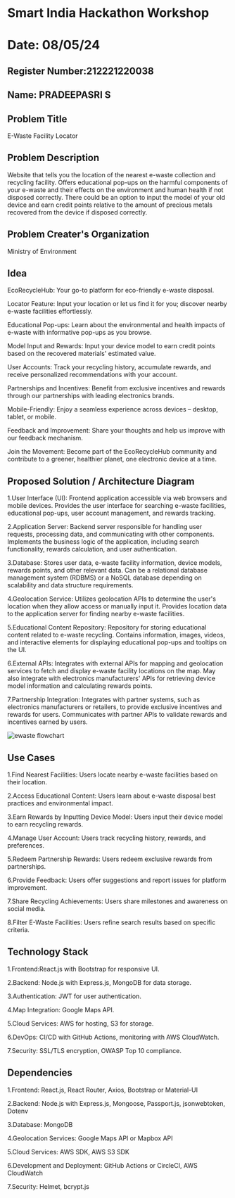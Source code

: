 # Smart India Hackathon Workshop
# Date: 08/05/24
## Register Number:212221220038
## Name: PRADEEPASRI S
## Problem Title
E-Waste Facility Locator
## Problem Description
Website that tells you the location of the nearest e-waste collection and recycling facility. Offers educational pop-ups on the harmful components of your e-waste and their effects on the environment and human health if not disposed correctly. There could be an option to input the model of your old device and earn credit points relative to the amount of precious metals recovered from the device if disposed correctly.
## Problem Creater's Organization
Ministry of Environment

## Idea
EcoRecycleHub: Your go-to platform for eco-friendly e-waste disposal.

Locator Feature: Input your location or let us find it for you; discover nearby e-waste facilities effortlessly.

Educational Pop-ups: Learn about the environmental and health impacts of e-waste with informative pop-ups as you browse.

Model Input and Rewards: Input your device model to earn credit points based on the recovered materials' estimated value.

User Accounts: Track your recycling history, accumulate rewards, and receive personalized recommendations with your account.

Partnerships and Incentives: Benefit from exclusive incentives and rewards through our partnerships with leading electronics brands.

Mobile-Friendly: Enjoy a seamless experience across devices – desktop, tablet, or mobile.

Feedback and Improvement: Share your thoughts and help us improve with our feedback mechanism.

Join the Movement: Become part of the EcoRecycleHub community and contribute to a greener, healthier planet, one electronic device at a time.

## Proposed Solution / Architecture Diagram
1.User Interface (UI):
Frontend application accessible via web browsers and mobile devices.
Provides the user interface for searching e-waste facilities, educational pop-ups, user account management, and rewards tracking.

2.Application Server:
Backend server responsible for handling user requests, processing data, and communicating with other components.
Implements the business logic of the application, including search functionality, rewards calculation, and user authentication.

3.Database:
Stores user data, e-waste facility information, device models, rewards points, and other relevant data.
Can be a relational database management system (RDBMS) or a NoSQL database depending on scalability and data structure requirements.

4.Geolocation Service:
Utilizes geolocation APIs to determine the user's location when they allow access or manually input it.
Provides location data to the application server for finding nearby e-waste facilities.

5.Educational Content Repository:
Repository for storing educational content related to e-waste recycling.
Contains information, images, videos, and interactive elements for displaying educational pop-ups and tooltips on the UI.

6.External APIs:
Integrates with external APIs for mapping and geolocation services to fetch and display e-waste facility locations on the map.
May also integrate with electronics manufacturers' APIs for retrieving device model information and calculating rewards points.

7.Partnership Integration:
Integrates with partner systems, such as electronics manufacturers or retailers, to provide exclusive incentives and rewards for users.
Communicates with partner APIs to validate rewards and incentives earned by users.

![ewaste flowchart](https://github.com/pradeepasri26/SIHPS/assets/131433142/a7be3008-d36a-4802-8f7d-9b780efa6211)

## Use Cases

1.Find Nearest Facilities:
Users locate nearby e-waste facilities based on their location.

2.Access Educational Content:
Users learn about e-waste disposal best practices and environmental impact.

3.Earn Rewards by Inputting Device Model:
Users input their device model to earn recycling rewards.

4.Manage User Account:
Users track recycling history, rewards, and preferences.

5.Redeem Partnership Rewards:
Users redeem exclusive rewards from partnerships.

6.Provide Feedback:
Users offer suggestions and report issues for platform improvement.

7.Share Recycling Achievements:
Users share milestones and awareness on social media.

8.Filter E-Waste Facilities:
Users refine search results based on specific criteria.

## Technology Stack

1.Frontend:React.js with Bootstrap for responsive UI.

2.Backend: Node.js with Express.js, MongoDB for data storage.

3.Authentication: JWT for user authentication.

4.Map Integration: Google Maps API.

5.Cloud Services: AWS for hosting, S3 for storage.

6.DevOps: CI/CD with GitHub Actions, monitoring with AWS CloudWatch.

7.Security: SSL/TLS encryption, OWASP Top 10 compliance.

## Dependencies

1.Frontend: React.js, React Router, Axios, Bootstrap or Material-UI

2.Backend: Node.js with Express.js, Mongoose, Passport.js, jsonwebtoken, Dotenv

3.Database: MongoDB

4.Geolocation Services: Google Maps API or Mapbox API

5.Cloud Services: AWS SDK, AWS S3 SDK

6.Development and Deployment: GitHub Actions or CircleCI, AWS CloudWatch

7.Security: Helmet, bcrypt.js
